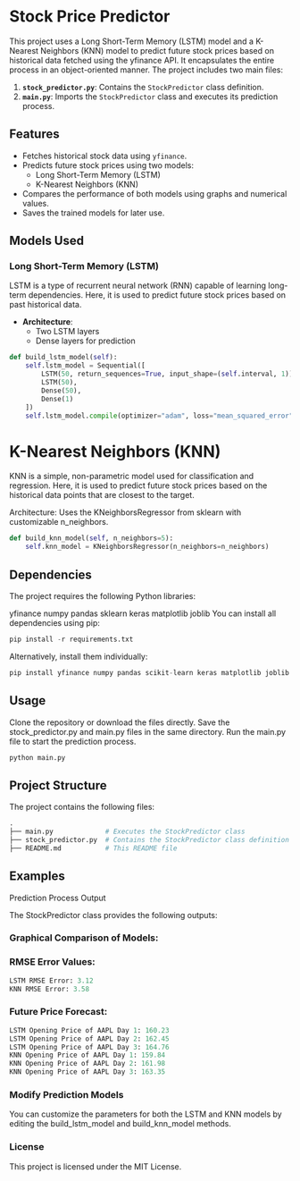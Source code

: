 # Stock Price Predictor

This project uses a Long Short-Term Memory (LSTM) model and a K-Nearest Neighbors (KNN) model to predict future stock prices based on historical data fetched using the yfinance API. It encapsulates the entire process in an object-oriented manner. The project includes two main files:

1. **`stock_predictor.py`**: Contains the `StockPredictor` class definition.
2. **`main.py`**: Imports the `StockPredictor` class and executes its prediction process.

## Features

- Fetches historical stock data using `yfinance`.
- Predicts future stock prices using two models:
  - Long Short-Term Memory (LSTM)
  - K-Nearest Neighbors (KNN)
- Compares the performance of both models using graphs and numerical values.
- Saves the trained models for later use.

## Models Used

### Long Short-Term Memory (LSTM)

LSTM is a type of recurrent neural network (RNN) capable of learning long-term dependencies. Here, it is used to predict future stock prices based on past historical data.

- **Architecture**:
  - Two LSTM layers
  - Dense layers for prediction

```python
def build_lstm_model(self):
    self.lstm_model = Sequential([
        LSTM(50, return_sequences=True, input_shape=(self.interval, 1)),
        LSTM(50),
        Dense(50),
        Dense(1)
    ])
    self.lstm_model.compile(optimizer="adam", loss="mean_squared_error")
```

# K-Nearest Neighbors (KNN)

KNN is a simple, non-parametric model used for classification and regression. Here, it is used to predict future stock prices based on the historical data points that are closest to the target.

Architecture:
Uses the KNeighborsRegressor from sklearn with customizable n_neighbors.

```python
def build_knn_model(self, n_neighbors=5):
    self.knn_model = KNeighborsRegressor(n_neighbors=n_neighbors)
```

## Dependencies

The project requires the following Python libraries:

yfinance
numpy
pandas
sklearn
keras
matplotlib
joblib
You can install all dependencies using pip:

```python
pip install -r requirements.txt
```
Alternatively, install them individually:

```python
pip install yfinance numpy pandas scikit-learn keras matplotlib joblib
```
## Usage

Clone the repository or download the files directly.
Save the stock_predictor.py and main.py files in the same directory.
Run the main.py file to start the prediction process.

```python
python main.py
```
## Project Structure
The project contains the following files:
```python
.
├── main.py             # Executes the StockPredictor class
├── stock_predictor.py  # Contains the StockPredictor class definition
├── README.md           # This README file
```

## Examples

Prediction Process Output

The StockPredictor class provides the following outputs:

### Graphical Comparison of Models:

### RMSE Error Values:
```python
LSTM RMSE Error: 3.12
KNN RMSE Error: 3.58
```
### Future Price Forecast:
```python
LSTM Opening Price of AAPL Day 1: 160.23
LSTM Opening Price of AAPL Day 2: 162.45
LSTM Opening Price of AAPL Day 3: 164.76
KNN Opening Price of AAPL Day 1: 159.84
KNN Opening Price of AAPL Day 2: 161.98
KNN Opening Price of AAPL Day 3: 163.35
```
### Modify Prediction Models
You can customize the parameters for both the LSTM and KNN models by editing the build_lstm_model and build_knn_model methods.

### License
This project is licensed under the MIT License.

